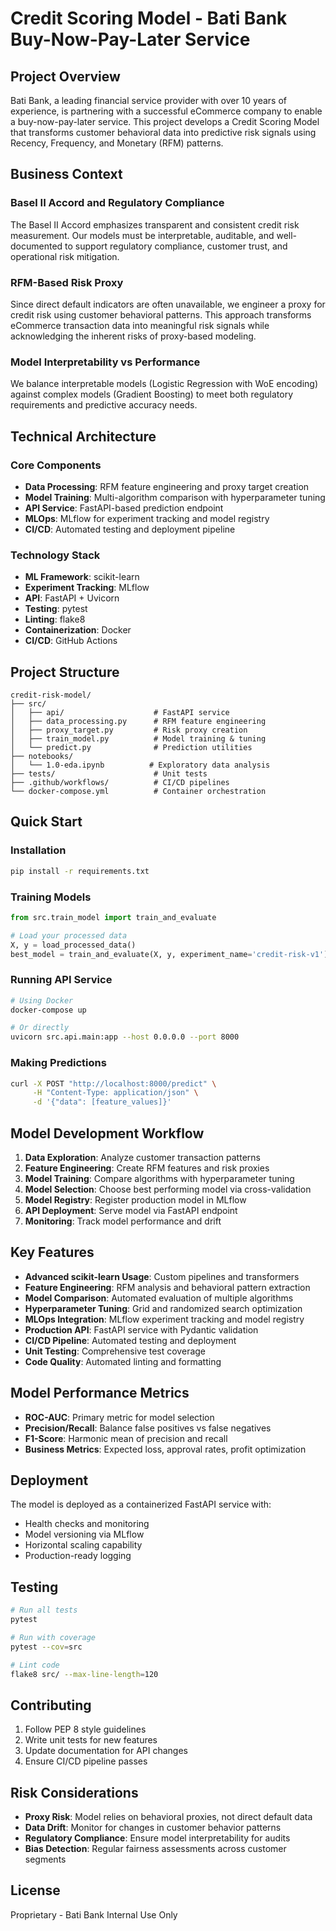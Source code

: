# Credit Scoring Model - Bati Bank Buy-Now-Pay-Later Service

## Project Overview

Bati Bank, a leading financial service provider with over 10 years of experience, is partnering with a successful eCommerce company to enable a buy-now-pay-later service. This project develops a Credit Scoring Model that transforms customer behavioral data into predictive risk signals using Recency, Frequency, and Monetary (RFM) patterns.

## Business Context

### Basel II Accord and Regulatory Compliance

The Basel II Accord emphasizes transparent and consistent credit risk measurement. Our models must be interpretable, auditable, and well-documented to support regulatory compliance, customer trust, and operational risk mitigation.

### RFM-Based Risk Proxy

Since direct default indicators are often unavailable, we engineer a proxy for credit risk using customer behavioral patterns. This approach transforms eCommerce transaction data into meaningful risk signals while acknowledging the inherent risks of proxy-based modeling.

### Model Interpretability vs Performance

We balance interpretable models (Logistic Regression with WoE encoding) against complex models (Gradient Boosting) to meet both regulatory requirements and predictive accuracy needs.

## Technical Architecture

### Core Components
- **Data Processing**: RFM feature engineering and proxy target creation
- **Model Training**: Multi-algorithm comparison with hyperparameter tuning
- **API Service**: FastAPI-based prediction endpoint
- **MLOps**: MLflow for experiment tracking and model registry
- **CI/CD**: Automated testing and deployment pipeline

### Technology Stack
- **ML Framework**: scikit-learn
- **Experiment Tracking**: MLflow
- **API**: FastAPI + Uvicorn
- **Testing**: pytest
- **Linting**: flake8
- **Containerization**: Docker
- **CI/CD**: GitHub Actions

## Project Structure

```
credit-risk-model/
├── src/
│   ├── api/                    # FastAPI service
│   ├── data_processing.py      # RFM feature engineering
│   ├── proxy_target.py         # Risk proxy creation
│   ├── train_model.py          # Model training & tuning
│   └── predict.py              # Prediction utilities
├── notebooks/
│   └── 1.0-eda.ipynb          # Exploratory data analysis
├── tests/                      # Unit tests
├── .github/workflows/          # CI/CD pipelines
└── docker-compose.yml          # Container orchestration
```

## Quick Start

### Installation
```bash
pip install -r requirements.txt
```

### Training Models
```python
from src.train_model import train_and_evaluate

# Load your processed data
X, y = load_processed_data()
best_model = train_and_evaluate(X, y, experiment_name='credit-risk-v1')
```

### Running API Service
```bash
# Using Docker
docker-compose up

# Or directly
uvicorn src.api.main:app --host 0.0.0.0 --port 8000
```

### Making Predictions
```bash
curl -X POST "http://localhost:8000/predict" \
     -H "Content-Type: application/json" \
     -d '{"data": [feature_values]}'
```

## Model Development Workflow

1. **Data Exploration**: Analyze customer transaction patterns
2. **Feature Engineering**: Create RFM features and risk proxies
3. **Model Training**: Compare algorithms with hyperparameter tuning
4. **Model Selection**: Choose best performing model via cross-validation
5. **Model Registry**: Register production model in MLflow
6. **API Deployment**: Serve model via FastAPI endpoint
7. **Monitoring**: Track model performance and drift

## Key Features

- **Advanced scikit-learn Usage**: Custom pipelines and transformers
- **Feature Engineering**: RFM analysis and behavioral pattern extraction
- **Model Comparison**: Automated evaluation of multiple algorithms
- **Hyperparameter Tuning**: Grid and randomized search optimization
- **MLOps Integration**: MLflow experiment tracking and model registry
- **Production API**: FastAPI service with Pydantic validation
- **CI/CD Pipeline**: Automated testing and deployment
- **Unit Testing**: Comprehensive test coverage
- **Code Quality**: Automated linting and formatting

## Model Performance Metrics

- **ROC-AUC**: Primary metric for model selection
- **Precision/Recall**: Balance false positives vs false negatives
- **F1-Score**: Harmonic mean of precision and recall
- **Business Metrics**: Expected loss, approval rates, profit optimization

## Deployment

The model is deployed as a containerized FastAPI service with:
- Health checks and monitoring
- Model versioning via MLflow
- Horizontal scaling capability
- Production-ready logging

## Testing

```bash
# Run all tests
pytest

# Run with coverage
pytest --cov=src

# Lint code
flake8 src/ --max-line-length=120
```

## Contributing

1. Follow PEP 8 style guidelines
2. Write unit tests for new features
3. Update documentation for API changes
4. Ensure CI/CD pipeline passes

## Risk Considerations

- **Proxy Risk**: Model relies on behavioral proxies, not direct default data
- **Data Drift**: Monitor for changes in customer behavior patterns
- **Regulatory Compliance**: Ensure model interpretability for audits
- **Bias Detection**: Regular fairness assessments across customer segments

## License

Proprietary - Bati Bank Internal Use Only
